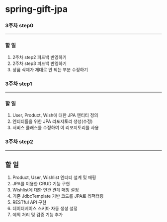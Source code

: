 # spring-gift-jpa

### 3주차 step0

---
### 할 일
1. 2주차 step2 피드백 반영하기
2. 2주차 step3 피드백 반영하기
3. 상품 삭제가 제대로 안 되는 부분 수정하기

### 3주차 step1

---
### 할 일
1. User, Product, Wish에 대한 JPA 엔티티 정의
2. 엔티티들을 위한 JPA 리포지토리 생성(수정)
3. 서비스 클래스를 수정하여 이 리포지토리를 사용

### 3주차 step2

---
## 할 일
1. Product, User, Wishlist 엔티티 설계 및 매핑
2. JPA를 이용한 CRUD 기능 구현
3. Wishlist에 대한 연관 관계 매핑 설정
4. 기존 JdbcTemplate 기반 코드를 JPA로 리팩터링
5. RESTful API 구현
6. 데이터베이스 스키마 자동 생성 설정
7. 예외 처리 및 검증 기능 추가